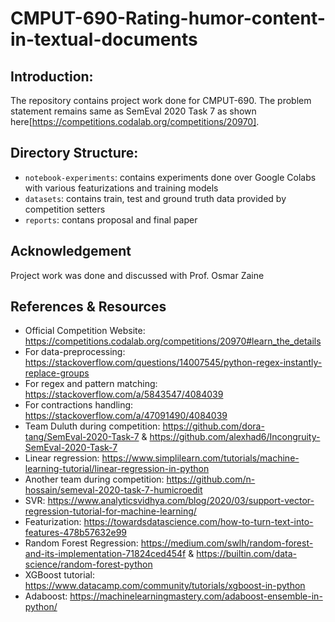 # CMPUT-690-Rating-humor-content-in-textual-documents

## Introduction:
The repository contains project work done for CMPUT-690. The problem statement remains same as SemEval 2020 Task 7 as shown here[https://competitions.codalab.org/competitions/20970].

## Directory Structure:
- `notebook-experiments`: contains experiments done over Google Colabs with various featurizations and training models
- `datasets`: contains train, test and ground truth data provided by competition setters 
- `reports`: contans proposal and final paper

## Acknowledgement 
Project work was done and discussed with Prof. Osmar Zaine

## References & Resources 
- Official Competition Website: https://competitions.codalab.org/competitions/20970#learn_the_details
- For data-preprocessing: https://stackoverflow.com/questions/14007545/python-regex-instantly-replace-groups
- For regex and pattern matching: https://stackoverflow.com/a/5843547/4084039
- For contractions handling: https://stackoverflow.com/a/47091490/4084039
- Team Duluth during competition: https://github.com/dora-tang/SemEval-2020-Task-7 & https://github.com/alexhad6/Incongruity-SemEval-2020-Task-7
- Linear regression: https://www.simplilearn.com/tutorials/machine-learning-tutorial/linear-regression-in-python
- Another team during competition: https://github.com/n-hossain/semeval-2020-task-7-humicroedit
- SVR: https://www.analyticsvidhya.com/blog/2020/03/support-vector-regression-tutorial-for-machine-learning/
- Featurization: https://towardsdatascience.com/how-to-turn-text-into-features-478b57632e99
- Random Forest Regression: https://medium.com/swlh/random-forest-and-its-implementation-71824ced454f & https://builtin.com/data-science/random-forest-python
- XGBoost tutorial: https://www.datacamp.com/community/tutorials/xgboost-in-python
- Adaboost: https://machinelearningmastery.com/adaboost-ensemble-in-python/

